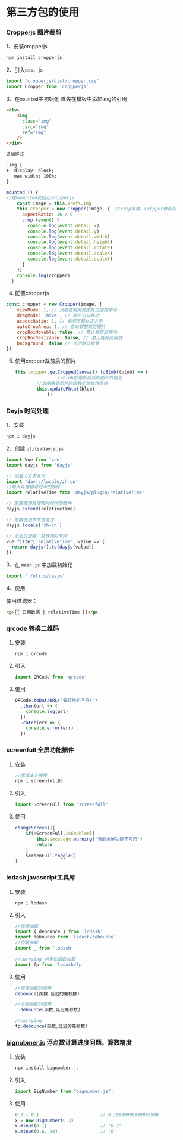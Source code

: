 # 第三方包的使用

### Cropperjs 图片裁剪

1、安装cropperjs

```js
npm install cropperjs
```

2、引入css、js

```js
import 'cropperjs/dist/cropper.css'
import Cropper from 'cropperjs'
```

3、在`mounted`中初始化
首先在模板中添加img的引用

```html
<div>
    <img
      class="img"
      :src="img"
      ref="img"
    />
</div>

追加样式

.img {
+  display: block;
   max-width: 100%;
}
```

```javascript
mounted () {
//在monunted初始化cropperjs
    const image = this.$refs.img
    this.cropper = new Cropper(image, {  //crop剪裁，Cropper修剪机
      aspectRatio: 16 / 9,
      crop (event) {
        console.log(event.detail.x)
        console.log(event.detail.y)
        console.log(event.detail.width)
        console.log(event.detail.height)
        console.log(event.detail.rotate)
        console.log(event.detail.scaleX)
        console.log(event.detail.scaleY)
      }
    })
    console.log(cropper)
  }
```

4. 配置cropperjs

```js
const cropper = new Cropper(image, {
    viewMode: 1, // 只能在裁剪的图片范围内移动
    dragMode: 'move', // 画布可以移动
    aspectRatio: 1, // 裁剪区默认正方形
    autoCropArea: 1, // 自动调整裁剪图片
    cropBoxMovable: false, // 禁止裁剪区移动
    cropBoxResizable: false, // 禁止裁剪区缩放
    background: false // 关闭默认背景
})
```

5. 使用cropper裁剪后的图片
  
   ```javascript
   this.cropper.getCroppedCanvas().toBlob((blob) => {
                   //blob就是裁剪后的图片的地址
           //调用需要图片的函数把地址传给他
           this.updatePhtot(blob)
               })
   ```

### Dayjs 时间处理

1、安装

```sh
npm i dayjs
```

2、创建 `utils/dayjs.js`

```js
import Vue from 'vue'
import dayjs from 'dayjs'

// 加载中文语言包
import 'dayjs/locale/zh-cn'
//导入处理相对时间的插件
import relativeTime from 'dayjs/plugin/relativeTime'

// 配置使用处理相对时间的插件
dayjs.extend(relativeTime)

// 配置使用中文语言包
dayjs.locale('zh-cn')

// 全局过滤器：处理相对时间
Vue.filter('relativeTime', value => {
  return dayjs().to(dayjs(value))
})
```

3、在 `main.js` 中加载初始化

```js
import './utils/dayjs'
```

4、使用

使用过滤器：

```html
<p>{{ 日期数据 | relativeTime }}</p>
```

### qrcode 转换二维码

1. 安装

   ```shell
   npm i qrcode
   ```

2. 引入

   ```javascript
   import QRCode from 'qrcode'
   ```

3. 使用

   ```javascript
   QRCode.toDataURL('要转换的字符!')
     .then(url => {
       console.log(url)
     })
     .catch(err => {
       console.error(err)
     })
   ```

   

### screenfull 全屏功能插件

1. 安装

   ```javascript
   //高版本会报错
   npm i screenfull@5
   ```

2. 引入

   ```javascript
   import ScreenFull from 'screenfull'
   ```

3. 使用

   ```javascript
   changeScreen(){
       if(!ScreenFull.isEnabled){
           this.$message.warning('当前全屏功能不可用')
           return
       }
       ScreenFull.toggle()
   }
   ```

   

### lodash javascript工具库

1. 安装

   ```shell
   npm i lodash
   ```

2. 引入

   ```javascript
   //按需加载
   import { debounce } from 'lodash'
   import debounce from 'lodash/debounce'
   //全局加载
   import _ from 'lodash'
   
   //currying 柯里化函数加载
   import fp from 'lodash/fp'
   ```

3. 使用

   ```javascript
   //按需加载的使用
   debounce(函数,延迟的毫秒数)
   
   //全局加载的使用
   _.debounce(函数,延迟毫秒数)
   
   //currying
   fp.debounce(函数,延迟的毫秒数)
   ```

   

### [bignubmer.js](https://mikemcl.github.io/bignumber.js/#minus) 浮点数计算进度问题，算数精度

1. 安装

   ```javascript
   npm install bignumber.js
   ```

2. 引入

   ```javascript
   import BigNumber from "bignumber.js";
   ```

3. 使用

   ```javascript
   0.3 - 0.1                       // 0.19999999999999998
   x = new BigNumber(0.3)
   x.minus(0.1)                    // '0.2'
   x.minus(0.6, 20)                // '0'
   ```

   
